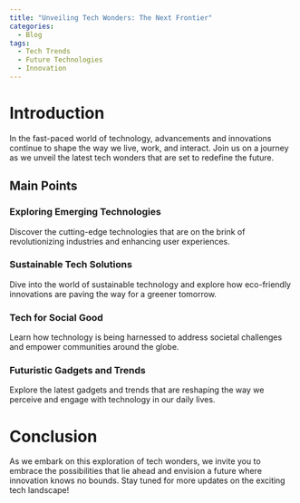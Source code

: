 ```yaml
---
title: "Unveiling Tech Wonders: The Next Frontier"
categories:
  - Blog
tags:
  - Tech Trends
  - Future Technologies
  - Innovation
---
```


# Introduction
In the fast-paced world of technology, advancements and innovations continue to shape the way we live, work, and interact. Join us on a journey as we unveil the latest tech wonders that are set to redefine the future.

## Main Points
### Exploring Emerging Technologies
Discover the cutting-edge technologies that are on the brink of revolutionizing industries and enhancing user experiences.

### Sustainable Tech Solutions
Dive into the world of sustainable technology and explore how eco-friendly innovations are paving the way for a greener tomorrow.

### Tech for Social Good
Learn how technology is being harnessed to address societal challenges and empower communities around the globe.

### Futuristic Gadgets and Trends
Explore the latest gadgets and trends that are reshaping the way we perceive and engage with technology in our daily lives.

# Conclusion
As we embark on this exploration of tech wonders, we invite you to embrace the possibilities that lie ahead and envision a future where innovation knows no bounds. Stay tuned for more updates on the exciting tech landscape!